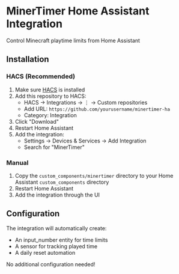 # MinerTimer Home Assistant Integration

Control Minecraft playtime limits from Home Assistant

## Installation

### HACS (Recommended)

1. Make sure [HACS](https://hacs.xyz) is installed
2. Add this repository to HACS:
   - HACS → Integrations → ⋮ → Custom repositories
   - Add URL: `https://github.com/yourusername/minertimer-ha`
   - Category: Integration
3. Click "Download"
4. Restart Home Assistant
5. Add the integration:
   - Settings → Devices & Services → Add Integration
   - Search for "MinerTimer"

### Manual

1. Copy the `custom_components/minertimer` directory to your Home Assistant `custom_components` directory
2. Restart Home Assistant
3. Add the integration through the UI

## Configuration

The integration will automatically create:
- An input_number entity for time limits
- A sensor for tracking played time
- A daily reset automation

No additional configuration needed! 